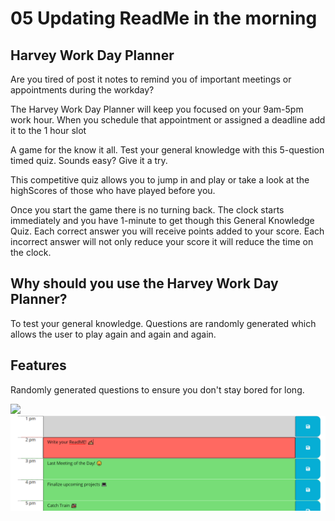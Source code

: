 # 05 Updating ReadMe in the morning

## Harvey Work Day Planner
Are you tired of post it notes to remind you of important meetings or appointments during the workday?

The Harvey Work Day Planner will keep you focused on your 9am-5pm work hour. When you schedule that appointment or assigned a deadline add it to the 1 hour slot 

A game for the know it all. Test your general knowledge with this 5-question timed quiz. Sounds easy? Give it a try. 

This competitive quiz allows you to jump in and play or take a look at the highScores of those who have played before you.

Once you start the game there is no turning back. The clock starts immediately and you have 1-minute to get though this General Knowledge Quiz. Each correct answer you will receive points added to your score. Each incorrect answer will not only reduce your score it will reduce the time on the clock.

## Why should you use the Harvey Work Day Planner?
To test your general knowledge. Questions are randomly generated which allows the user to play again and again and again. 


## Features
Randomly generated questions to ensure you don't stay bored for long.

<img src="ReadMeImages/calendar">
<img src="ReadMeImages/WrittenAppointments.PNG">


